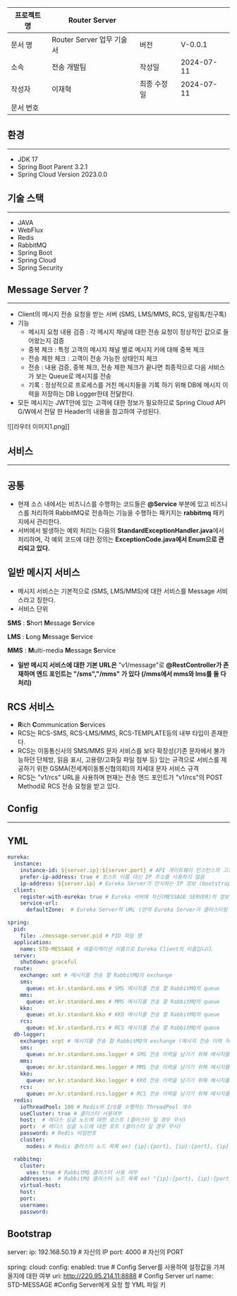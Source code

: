 | 프로젝트 명 | Router Server        |        |            |
| ------ | -------------------- | ------ | ---------- |
| 문서 명   | Router Server 업무 기술서 | 버전     | V-0.0.1    |
| 소속     | 전송 개발팀               | 작성일    | 2024-07-11 |
| 작성자    | 이재혁                  | 최종 수정일 | 2024-07-11 |
| 문서 번호  |                      |        |            |

## 환경

---

- JDK 17
- Spring Boot Parent 3.2.1
- Spring Cloud Version 2023.0.0

## 기술 스택

---

- JAVA
- WebFlux
- Redis
- RabbitMQ
- Spring Boot
- Spring Cloud
- Spring Security

## Message Server ?

---

- Client의 메시지 전송 요청을 받는 서버 (SMS, LMS/MMS, RCS, 알림톡/친구톡)
- 기능
    - 메시지 요청 내용 검증 : 각 메시지 채널에 대한 전송 요청이 정상적인 값으로 들어왔는지 검증
    - 중복 체크 : 특정 고객의 메시지 채널 별로 메시지 키에 대해 중복 체크
    - 전송 제한 체크 : 고객이 전송 가능한 상태인지 체크
    - 전송 : 내용 검증, 중복 체크, 전송 제한 체크가 끝나면 최종적으로 다음 서비스가 보는 Queue로 메시지를 전송
    - 기록 : 정상적으로 프로세스를 거친 메시지들을 기록 하기 위해 DB에 메시지 이력을 저장하는 DB Logger한테 전달한다.
- 모든 메시지는 JWT안에 있는 고객에 대한 정보가 필요하므로 Spring Cloud API G/W에서 전달 한 Header의 내용을 참고하여 구성된다.

![[라우터 이미지1.png]]

## 서비스

---

## 공통

- 현재 소스 내에서는 비즈니스를 수행하는 코드들은 **@Service** 부분에 있고 비즈니스를 처리하여 RabbitMQ로 전송하는 기능을 수행하는 패키지는 **rabbitmq** 패키지에서 관리한다.
- 서버에서 발생하는 예외 처리는 다음의 **StandardExceptionHandler.java**에서 처리하며, 각 예외 코드에 대한 정의는 **ExceptionCode.java에서 Enum으로 관리되고 있다.**

## 일반 메시지 서비스

- 메시지 서비스는 기본적으로 (SMS, LMS/MMS)에 대한 서비스를 Message 서비스라고 칭한다.
- 서비스 단위

**SMS** : **S**hort **M**essage **S**ervice

**LMS** : **L**ong **M**essage **S**ervice

**MMS** : **M**ulti-media **M**essage **S**ervice

- **일반 메시지 서비스에 대한 기본 URL은** "v1/message"로 **@RestController가 존재하며 엔드 포인트는 "/sms","/mms" 가 있다 (/mms에서 mms와 lms를 둘 다 처리)**

## RCS 서비스

- **R**ich **C**ommunication **S**ervices
- RCS는 RCS-SMS, RCS-LMS/MMS, RCS-TEMPLATE등의 내부 타입이 존재한다.
- RCS는 이동통신사의 SMS/MMS 문자 서비스를 보다 확장성(기존 문자에서 불가능하던 단체방, 읽음 표시, 고용량/고화질 파일 첨부 등) 있는 규격으로 서비스를 제공하기 위한 GSMA(전세계이동통신협의회)의 차세대 문자 서비스 규격
- RCS는 "v1/rcs" URL을 사용하며 현재는 전송 엔드 포인트가 "v1/rcs"의 POST Method로 RCS 전송 요청을 받고 있다.

## Config

---

## YML

```yml
eureka:
  instance:
    instance-id: ${server.ip}:${server.port} # API 게이트웨이 인스턴스의 고유 ID를 서버 IP와 포트로 설정 (bootstrap.yml 에서 변경하시면됩니다.)
    prefer-ip-address: true # 호스트 이름 대신 IP 주소를 사용하지 않음
    ip-address: ${server.ip} # Eureka Server가 인식하는 IP 정보 (bootstrap.yml 에서 변경하시면됩니다.)
  client:
    register-with-eureka: true # Eureka 서버에 자신(MESSAGE SERVER)의 정보를 등록 할 것인가의 여부
    service-url:
      defaultZone:  # Eureka Server의 URL (만약 Eureka Server가 클러스터링 된다고 하면 콤마(,)를 기준으로 URL을 등록하면 됩니다.) ex) URL_1,URL_2,URL_3

spring:
  pid:
    file: ./message-server.pid # PID 파일 명
  application:
    name: STD-MESSAGE # 애플리케이션 이름으로 Eureka Client의 이름입니다.
  server:
    shutdown: graceful
  route:
    exchange: xmt # 메시지를 전송 할 RabbitMQ의 exchange
    sms:
      queue: mt.kr.standard.sms # SMS 메시지를 전송 할 RabbitMQ의 queue
    mms:
      queue: mt.kr.standard.mms # MMS 메시지를 전송 할 RabbitMQ의 queue
    kko:
      queue: mt.kr.standard.kko # KKO 메시지를 전송 할 RabbitMQ의 queue
    rcs:
      queue: mt.kr.standard.rcs # RCS 메시지를 전송 할 RabbitMQ의 queue
  db-logger:
    exchange: xrpt # 메시지를 전송 할 RabbitMQ의 exchange (메시지 전송 이력 저장 exchange)
    sms:
      queue: mr.kr.standard.sms.logger # SMS 전송 이력을 남기기 위해 메시지를 저장하는 프로세스가 보는 queue 이름
    mms:
      queue: mr.kr.standard.mms.logger # MMS 전송 이력을 남기기 위해 메시지를 저장하는 프로세스가 보는 queue 이름
    kko:
      queue: mr.kr.standard.kko.logger # KKO 전송 이력을 남기기 위해 메시지를 저장하는 프로세스가 보는 queue 이름
    rcs:
      queue: mr.kr.standard.rcs.logger # RCS 전송 이력을 남기기 위해 메시지를 저장하는 프로세스가 보는 queue 이름
  redis:
    ioThreadPool: 100 # Redis와 I/O를 수행하는 ThreadPool 개수
    useCluster: true # 클러스터 사용여부
    host:  # 레디스 싱글 노드에 대한 호스트 (클러스터 일 경우 무시)
    port:  # 레디스 싱글 노드에 대한 포트 (클러스터 일 경우 무시)
    password: # Redis 비밀번호
    cluster:
      nodes: # Redis 클러스터 노드 목록 ex) {ip}:{port}, {ip}:{port}, {ip}:{port}

  rabbitmq:
    cluster: 
      use: true # RabbitMQ 클러스터 사용 여부 
    addresses:  # RabbitMQ 클러스터 노드 목록 ex) "{ip}:{port}, {ip}:{port}, {ip}:{port}"
    virtual-host: 
    host:
    port: 
    username: 
    password: 
```

## Bootstrap

server:
  ip: 192.168.50.19 # 자신의 IP
  port: 4000 # 자신의 PORT

spring:
  cloud:
    config:
      enabled: true # Config Server를 사용하여 설정값을 가져 올지에 대한 여부
      uri: http://220.95.214.11:8888 # Config Server url
      name: STD-MESSAGE #Config Server에게 요청 할 YML 파일 키